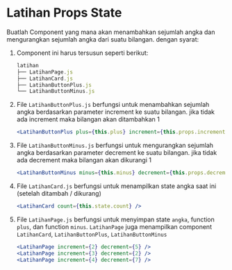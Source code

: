 # Latihan Props State

Buatlah Component yang mana akan menambahkan sejumlah angka dan mengurangkan sejumlah angka dari suatu bilangan. dengan syarat:

1. Component ini harus tersusun seperti berikut:

   ```jsx
   latihan
   ├── LatihanPage.js
   ├── LatihanCard.js
   ├── LatihanButtonPlus.js
   └── LatihanButtonMinus.js

   ```

2. File `LatihanButtonPlus.js` berfungsi untuk menambahkan sejumlah angka berdasarkan parameter increment ke suatu bilangan. jika tidak ada increment maka bilangan akan ditambahkan 1

   ```jsx
   <LatihanButtonPlus plus={this.plus} increment={this.props.increment} />
   ```

3. File `LatihanButtonMinus.js` berfungsi untuk mengurangkan sejumlah angka berdasarkan parameter decrement ke suatu bilangan. jika tidak ada decrement maka bilangan akan dikurangi 1

   ```jsx
   <LatihanButtonMinus minus={this.minus} decrement={this.props.decrement} />
   ```

4. File `LatihanCard.js` berfungsi untuk menampilkan state angka saat ini (setelah ditambah / dikurang)

   ```jsx
   <LatihanCard count={this.state.count} />
   ```

5. File `LatihanPage.js` berfungsi untuk menyimpan state `angka`, function `plus`, dan function `minus`. `LatihanPage` juga menampilkan component `LatihanCard`, `LatihanButtonPlus`, `LatihanButtonMinus`

   ```jsx
   <LatihanPage increment={2} decrement={5} />
   <LatihanPage increment={3} decrement={2} />
   <LatihanPage increment={4} decrement={7} />
   ```
